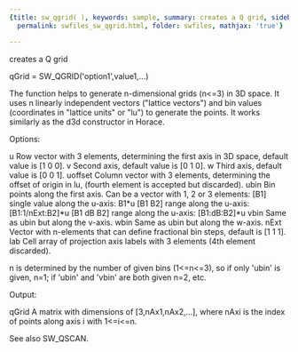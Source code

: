 ```yaml
---
{title: sw_qgrid( ), keywords: sample, summary: creates a Q grid, sidebar: sw_sidebar,
  permalink: swfiles_sw_qgrid.html, folder: swfiles, mathjax: 'true'}

---
```

  creates a Q grid
 
  qGrid = SW_QGRID('option1',value1,...)
 
  The function helps to generate n-dimensional grids (n<=3) in 3D space. It
  uses n linearly independent vectors ("lattice vectors") and bin values
  (coordinates in "lattice units" or "lu") to generate the points. It works
  similarly as the d3d constructor in Horace.
 
  Options:
 
  u         Row vector with 3 elements, determining the first axis in 3D
            space, default value is [1 0 0].
  v         Second axis, default value is [0 1 0].
  w         Third axis, default value is [0 0 1].
  uoffset   Column vector with 3 elements, determining the offset of origin
            in lu, (fourth element is accepted but discarded).
  ubin      Bin points along the first axis. Can be a vector with 1, 2 or 3
            elements:
                [B1]        single value along the u-axis:  B1*u
                [B1 B2]     range along the u-axis:         [B1:1/nExt:B2]*u
                [B1 dB B2]  range along the u-axis:         [B1:dB:B2]*u
  vbin      Same as ubin but along the v-axis.
  wbin      Same as ubin but along the w-axis.
  nExt      Vector with n-elements that can define fractional bin steps,
            default is [1 1 1].
  lab       Cell array of projection axis labels with 3 elements (4th
            element discarded).
 
  n is determined by the number of given bins (1<=n<=3), so if only 'ubin'
  is given, n=1; if 'ubin' and 'vbin' are both given n=2, etc.
 
  Output:
 
  qGrid     A matrix with dimensions of [3,nAx1,nAx2,...], where nAxi is
            the index of points along axis i with 1<=i<=n.
 
  See also SW_QSCAN.
 
